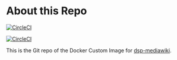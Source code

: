 # About this Repo

[![CircleCI](https://dl.circleci.com/insights-snapshot/gh/DSP-Wiki/mediawiki-docker/main/build-dev/badge.svg?window=30d)](https://app.circleci.com/insights/github/DSP-Wiki/mediawiki-docker/workflows/build-dev/overview?branch=dev&reporting-window=last-30-days&insights-snapshot=true)


[![CircleCI](https://dl.circleci.com/status-badge/img/gh/DSP-Wiki/mediawiki-docker/tree/dev.svg?style=svg)](https://dl.circleci.com/status-badge/redirect/gh/DSP-Wiki/mediawiki-docker/tree/dev)

This is the Git repo of the Docker Custom Image for [dsp-mediawiki](https://hub.docker.com/r/antt1995/dsp-mediawiki). 